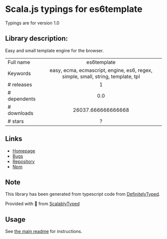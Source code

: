 
# Scala.js typings for es6template

Typings are for version 1.0

## Library description:
Easy and small template engine for the browser.

|                    |                 |
| ------------------ | :-------------: |
| Full name          | es6template |
| Keywords           | easy, ecma, ecmascript, engine, es6, regex, simple, small, string, template, tpl |
| # releases         | 1 |
| # dependents       | 0.0 |
| # downloads        | 26037.666666666668 |
| # stars            | ? |

## Links
- [Homepage](https://github.com/zalmoxisus/es6-template)
- [Bugs](https://github.com/zalmoxisus/es6-template/issues)
- [Repository](https://github.com/zalmoxisus/es6-template)
- [Npm](https://www.npmjs.com/package/es6template)
    


## Note
This library has been generated from typescript code from [DefinitelyTyped](https://definitelytyped.org).

Provided with :purple_heart: from [ScalablyTyped](https://github.com/oyvindberg/ScalablyTyped)

## Usage
See [the main readme](../../readme.md) for instructions.


